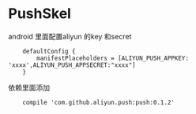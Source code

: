 # PushSkel
android 里面配置aliyun 的key 和secret
```
    defaultConfig {
        manifestPlaceholders = [ALIYUN_PUSH_APPKEY: 'xxxx',ALIYUN_PUSH_APPSECRET:"xxxx"]
    }
```
    
依赖里面添加
```
    compile 'com.github.aliyun.push:push:0.1.2'
```
